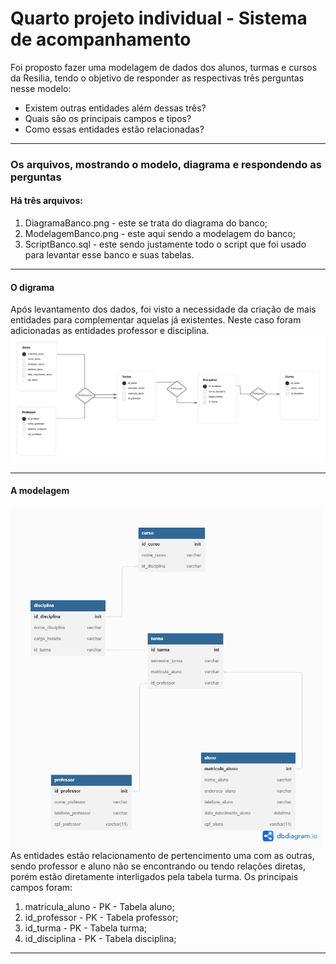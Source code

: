 # Quarto projeto individual - Sistema de acompanhamento
Foi proposto fazer uma modelagem de dados dos alunos, turmas e cursos da Resilia, tendo o objetivo de responder as respectivas três perguntas nesse modelo:
- Existem outras entidades além dessas três?
- Quais são os principais campos e tipos?
- Como essas entidades estão relacionadas?
<hr>
<h3> Os arquivos, mostrando o modelo, diagrama e respondendo as perguntas</h3>
<h4> Há três arquivos:</h4> 
<ol> 
<li> DiagramaBanco.png - este se trata do diagrama do banco;</li>
<li> ModelagemBanco.png - este aqui sendo a modelagem do banco;</li>
<li> ScriptBanco.sql - este sendo justamente todo o script que foi usado para levantar esse banco e suas tabelas.</li>
</ol>
<hr>
<h4> O digrama </h4>
Após levantamento dos dados, foi visto a necessidade da criação de mais entidades para complementar aquelas já existentes. Neste caso foram adicionadas as entidades professor e disciplina.
<img src="/DiagramaBanco.png" width="800px"/>
<hr>
<h4> A modelagem </h4>
<img src="/ModelagemBanco.png" width="500px" align="middle"/>
As entidades estão relacionamento de pertencimento uma com as outras, sendo professor e aluno não se encontrando ou tendo relações diretas, porém estão diretamente interligados pela tabela turma. Os principais campos foram:
<ol> 
<li> matricula_aluno - PK - Tabela aluno;</li>
<li> id_professor - PK - Tabela professor;</li>
<li> id_turma - PK - Tabela turma;</li>
<li> id_disciplina - PK - Tabela disciplina;</li>
<li< id_curso - PK - Tabela curso.</li>
</ol>
<hr>
